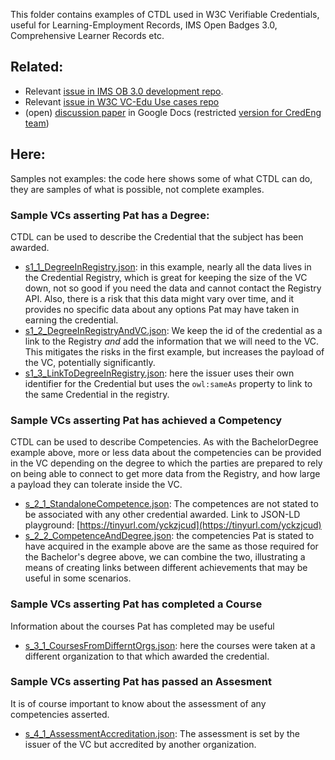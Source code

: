 This folder contains examples of CTDL used in W3C Verifiable Credentials, useful for Learning-Employment Records, IMS Open Badges 3.0, Comprehensive Learner Records etc.

## Related:

* Relevant [issue in IMS OB 3.0 development repo](https://github.com/IMSGlobal/openbadges-specification/issues/330).
* Relevant [issue in W3C VC-Edu Use cases repo](https://github.com/w3c-ccg/vc-ed-use-cases/issues/6)
* (open) [discussion paper](https://docs.google.com/document/d/1Ei7uxTeLs_vQPtMpRPx4KVZ-nQ46ySUlXpF1nzhgJUM/edit?usp=sharing) in Google Docs (restricted [version for CredEng team](https://docs.google.com/document/d/1Vp44CutM0oTKNN5gp1DKPe5sJri9rDfh5ItmFLokovg/edit#heading=h.i33feeiez3el))

## Here:
Samples not examples: the code here shows some of what CTDL can do, they are samples of what is possible, not complete examples.

### Sample VCs asserting Pat has a Degree:
CTDL can be used to describe the Credential that the subject has been awarded.

* [s1_1_DegreeInRegistry.json](s1_1_DegreeInRegistry.json): in this example, nearly all the data lives in the Credential Registry, which is great for keeping the size of the VC down, not so good if you need the data and cannot contact the Registry API. Also, there is a risk that this data might vary over time, and it provides no specific data about any options Pat may have taken in earning the credential.
* [s1_2_DegreeInRegistryAndVC.json](s1_2_DegreeInRegistryAndVC.json): We keep the id of the credential as a link to the Registry _and_ add the information that we will need to the VC. This mitigates the risks in the first example, but increases the payload of the VC, potentially significantly.
* [s1_3_LinkToDegreeInRegistry.json](s1_3_LinkToDegreeInRegistry.json): here the issuer uses their own identifier for the Credential but uses the `owl:sameAs` property to link to the same Credential in the registry.

### Sample VCs asserting Pat has achieved a Competency
CTDL can be used to describe Competencies. As with the BachelorDegree example above, more or less data about the competencies can be provided in the VC depending on the degree to which the parties are prepared to rely on being able to connect to get more data from the Registry, and how large a payload they can tolerate inside the VC.

* [s_2_1_StandaloneCompetence.json](s_2_1_StandaloneCompetence.json): The competences are not stated to be associated with any other credential awarded. Link to JSON-LD playground: [https://tinyurl.com/yckzjcud](https://tinyurl.com/yckzjcud)
* [s_2_2_CompetenceAndDegree.json](s_2_2_CompetenceAndDegree.json): the competencies Pat is stated to have acquired in the example above are the same as those required for the Bachelor's degree above, we can combine the two, illustrating a means of creating links between different achievements that may be useful in some scenarios.

### Sample VCs asserting Pat has completed a Course
Information about the courses Pat has completed may be useful

* [s_3_1_CoursesFromDifferntOrgs.json](s_3_1_CoursesFromDifferntOrgs.json): here the courses were taken at a different organization to that which awarded the credential.

### Sample VCs asserting Pat has passed an Assesment
It is of course important to know about the assessment of any competencies asserted.

* [s_4_1_AssessmentAccreditation.json](s_4_1_AssessmentAccreditation.json): The assessment is set by the issuer of the VC but accredited by another organization.
